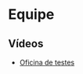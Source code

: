 # Equipe

## Vídeos
- [Oficina de testes](https://drive.google.com/file/u/1/d/1H3Qp-d6L3MAkrHF9biMjnwE1khN9NVDb/view?usp=sharing)